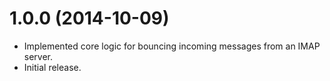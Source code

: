 # 1.0.0 (2014-10-09)

  * Implemented core logic for bouncing incoming messages from an IMAP server.
  * Initial release.

